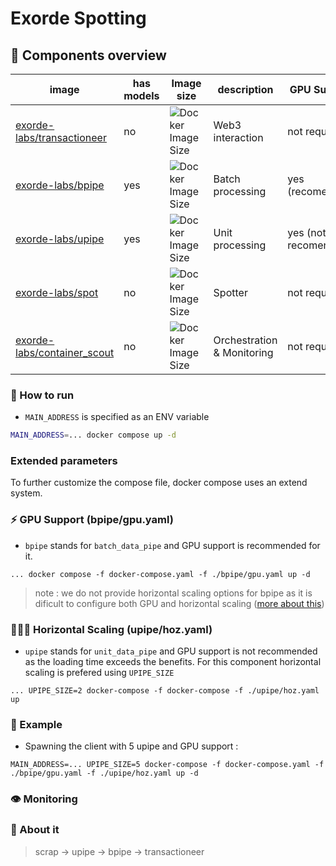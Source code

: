 # Exorde Spotting

## 🐳 Components overview

| image | has models | Image size | description | GPU Support | Build Status | Version |
| --- | --- | --- | --- | --- | --- | --- |
| [exorde-labs/transactioneer](https://github.com/exorde-labs/transactioneer/tree/main) | no |  ![Docker Image Size](https://img.shields.io/docker/image-size/exordelabs/transactioneer) | Web3 interaction | not required | [![Build](https://github.com/exorde-labs/transactioneer/actions/workflows/build_docker_production.yaml/badge.svg)](https://github.com/exorde-labs/transactioneer/actions/workflows/build_docker_production.yaml) | ![Docker Image Version](https://img.shields.io/docker/v/exordelabs/transactioneer)|
| [exorde-labs/bpipe](https://github.com/exorde-labs/bpipe/tree/main) | yes |  ![Docker Image Size](https://img.shields.io/docker/image-size/exordelabs/bpipe) | Batch processing | yes (recomended) | [![Build](https://github.com/exorde-labs/bpipe/actions/workflows/build_docker_production.yaml/badge.svg)](https://github.com/exorde-labs/bpipe/actions/workflows/build_docker_production.yaml) | ![Docker Image Version](https://img.shields.io/docker/v/exordelabs/bpipe)|
| [exorde-labs/upipe](https://github.com/exorde-labs/upipe/tree/main) | yes |  ![Docker Image Size](https://img.shields.io/docker/image-size/exordelabs/upipe) | Unit processing | yes (not recomended) | [![Build](https://github.com/exorde-labs/upipe/actions/workflows/build_docker_production.yaml/badge.svg)](https://github.com/exorde-labs/upipe/actions/workflows/build_docker_production.yaml) |![Docker Image Version](https://img.shields.io/docker/v/exordelabs/upipe)|
| [exorde-labs/spot](https://github.com/exorde-labs/spot/tree/main) | no |  ![Docker Image Size](https://img.shields.io/docker/image-size/exordelabs/spot) | Spotter | not required |  |
| [exorde-labs/container_scout](https://github.com/exorde-labs/container_scout/tree/main) | no | ![Docker Image Size](https://img.shields.io/docker/image-size/exordelabs/container_scout)| Orchestration & Monitoring | not required | [![Build](https://github.com/exorde-labs/container_scout/actions/workflows/build_docker_production.yaml/badge.svg)](https://github.com/exorde-labs/container_scout/actions/workflows/build_docker_production.yaml) |![Docker Image Version](https://img.shields.io/docker/v/exordelabs/container_scout)|

### 📘 How to run

- `MAIN_ADDRESS` is specified as an ENV variable

```bash
MAIN_ADDRESS=... docker compose up -d
```

### Extended parameters

To further customize the compose file, docker compose uses an extend system.

### ⚡ GPU Support (bpipe/gpu.yaml)

- `bpipe` stands for `batch_data_pipe` and GPU support is recommended for it.

```
... docker compose -f docker-compose.yaml -f ./bpipe/gpu.yaml up -d
```

> note : we do not provide horizontal scaling options for bpipe as it is dificult to configure both GPU
> and horizontal scaling ([more about this](https://github.com/exorde-labs/Exorde-Client-Microservice-Mint/issues/1))

### 🧑‍🤝‍🧑 Horizontal Scaling (upipe/hoz.yaml)

- `upipe` stands for `unit_data_pipe` and GPU support is not recommended as the loading time exceeds the benefits. 
For this component horizontal scaling is prefered using `UPIPE_SIZE`

```
... UPIPE_SIZE=2 docker-compose -f docker-compose -f ./upipe/hoz.yaml up
```

### 📘 Example

- Spawning the client with 5 upipe and GPU support :
```
MAIN_ADDRESS=... UPIPE_SIZE=5 docker-compose -f docker-compose.yaml -f ./bpipe/gpu.yaml -f ./upipe/hoz.yaml up -d
```

### 👁️ Monitoring

### 💬 About it
> scrap -> upipe -> bpipe -> transactioneer
